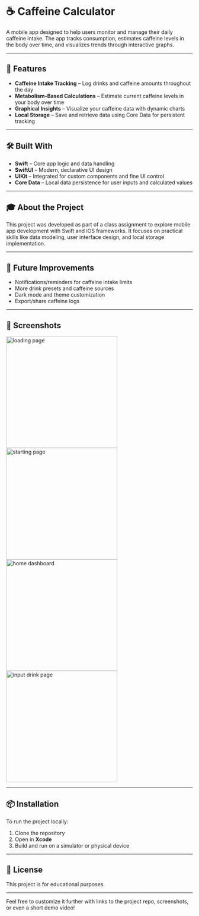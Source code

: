 # ☕ Caffeine Calculator

A mobile app designed to help users monitor and manage their daily caffeine intake. The app tracks consumption, estimates caffeine levels in the body over time, and visualizes trends through interactive graphs.

---

## 📱 Features

- **Caffeine Intake Tracking** – Log drinks and caffeine amounts throughout the day  
- **Metabolism-Based Calculations** – Estimate current caffeine levels in your body over time  
- **Graphical Insights** – Visualize your caffeine data with dynamic charts  
- **Local Storage** – Save and retrieve data using Core Data for persistent tracking  

---

## 🛠️ Built With

- **Swift** – Core app logic and data handling  
- **SwiftUI** – Modern, declarative UI design  
- **UIKit** – Integrated for custom components and fine UI control  
- **Core Data** – Local data persistence for user inputs and calculated values  

---

## 🎓 About the Project

This project was developed as part of a class assignment to explore mobile app development with Swift and iOS frameworks. It focuses on practical skills like data modeling, user interface design, and local storage implementation.

---

## 🚀 Future Improvements

- Notifications/reminders for caffeine intake limits  
- More drink presets and caffeine sources  
- Dark mode and theme customization  
- Export/share caffeine logs

---

## 📸 Screenshots

<img src="readme-images/loading-page.png" alt="loading page" width="300"/>\
<img src="readme-images/starting-page.png" alt="starting page" width="300"/>\
<img src="readme-images/home-dashboard.png" alt="home dashboard" width="300"/>\
<img src="readme-images/input-drink-page.png" alt="input drink page" width="300"/>

---

## 📦 Installation

To run the project locally:

1. Clone the repository
2. Open in **Xcode**
3. Build and run on a simulator or physical device

---

## 📄 License

This project is for educational purposes.

---

Feel free to customize it further with links to the project repo, screenshots, or even a short demo video!
